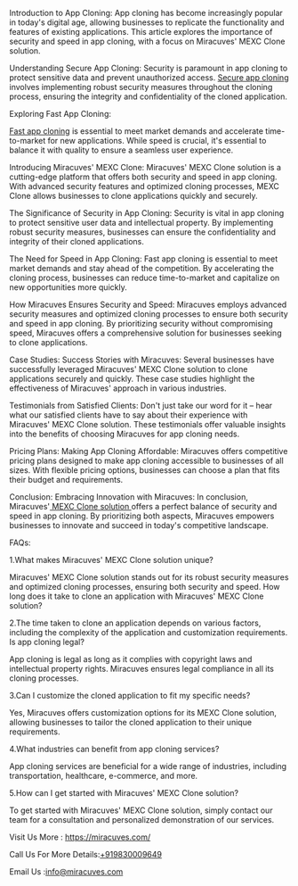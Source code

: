 Introduction to App Cloning:
App cloning has become increasingly popular in today's digital age, allowing businesses to replicate the functionality and features of existing applications. This article explores the importance of security and speed in app cloning, with a focus on Miracuves' MEXC Clone solution.

Understanding Secure App Cloning:
Security is paramount in app cloning to protect sensitive data and prevent unauthorized access. </body><a href="https://miracuves.com/service/clone-solutions/">Secure app cloning</a> involves implementing robust security measures throughout the cloning process, ensuring the integrity and confidentiality of the cloned application.

Exploring Fast App Cloning:
</body><a href="https://miracuves.com/service/">Fast app cloning</a> is essential to meet market demands and accelerate time-to-market for new applications. While speed is crucial, it's essential to balance it with quality to ensure a seamless user experience.

Introducing Miracuves' MEXC Clone:
Miracuves' MEXC Clone solution is a cutting-edge platform that offers both security and speed in app cloning. With advanced security features and optimized cloning processes, MEXC Clone allows businesses to clone applications quickly and securely.

The Significance of Security in App Cloning:
Security is vital in app cloning to protect sensitive user data and intellectual property. By implementing robust security measures, businesses can ensure the confidentiality and integrity of their cloned applications.

The Need for Speed in App Cloning:
Fast app cloning is essential to meet market demands and stay ahead of the competition. By accelerating the cloning process, businesses can reduce time-to-market and capitalize on new opportunities more quickly.

How Miracuves Ensures Security and Speed:
Miracuves employs advanced security measures and optimized cloning processes to ensure both security and speed in app cloning. By prioritizing security without compromising speed, Miracuves offers a comprehensive solution for businesses seeking to clone applications.

Case Studies: Success Stories with Miracuves:
Several businesses have successfully leveraged Miracuves' MEXC Clone solution to clone applications securely and quickly. These case studies highlight the effectiveness of Miracuves' approach in various industries.

Testimonials from Satisfied Clients:
Don't just take our word for it – hear what our satisfied clients have to say about their experience with Miracuves' MEXC Clone solution. These testimonials offer valuable insights into the benefits of choosing Miracuves for app cloning needs.

Pricing Plans: Making App Cloning Affordable:
Miracuves offers competitive pricing plans designed to make app cloning accessible to businesses of all sizes. With flexible pricing options, businesses can choose a plan that fits their budget and requirements.

Conclusion: Embracing Innovation with Miracuves:
In conclusion, Miracuves'</body><a href="https://miracuves.com/product/mexc-clone/"> MEXC Clone solution </a>offers a perfect balance of security and speed in app cloning. By prioritizing both aspects, Miracuves empowers businesses to innovate and succeed in today's competitive landscape.

FAQs:

1.What makes Miracuves' MEXC Clone solution unique?

Miracuves' MEXC Clone solution stands out for its robust security measures and optimized cloning processes, ensuring both security and speed.
How long does it take to clone an application with Miracuves' MEXC Clone solution?

2.The time taken to clone an application depends on various factors, including the complexity of the application and customization requirements.
Is app cloning legal?

App cloning is legal as long as it complies with copyright laws and intellectual property rights. Miracuves ensures legal compliance in all its cloning processes.

3.Can I customize the cloned application to fit my specific needs?

Yes, Miracuves offers customization options for its MEXC Clone solution, allowing businesses to tailor the cloned application to their unique requirements.

4.What industries can benefit from app cloning services?

App cloning services are beneficial for a wide range of industries, including transportation, healthcare, e-commerce, and more.

5.How can I get started with Miracuves' MEXC Clone solution?

To get started with Miracuves' MEXC Clone solution, simply contact our team for a consultation and personalized demonstration of our services.


Visit Us More : https://miracuves.com/

Call Us For More Details:<a href="https://miracuves.com/">+919830009649</a>

Email Us :info@miracuves.com
